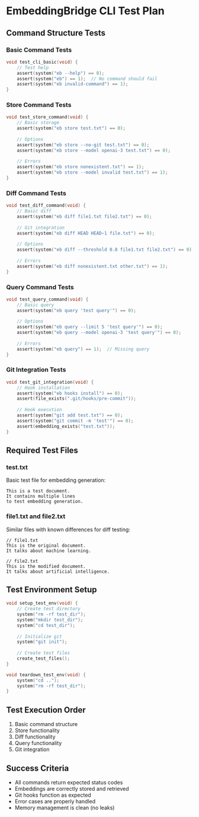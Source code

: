 # EmbeddingBridge CLI Test Plan

## Command Structure Tests

### Basic Command Tests
```c
void test_cli_basic(void) {
    // Test help
    assert(system("eb --help") == 0);
    assert(system("eb") == 1);  // No command should fail
    assert(system("eb invalid-command") == 1);
}
```

### Store Command Tests
```c
void test_store_command(void) {
    // Basic storage
    assert(system("eb store test.txt") == 0);
    
    // Options
    assert(system("eb store --no-git test.txt") == 0);
    assert(system("eb store --model openai-3 test.txt") == 0);
    
    // Errors
    assert(system("eb store nonexistent.txt") == 1);
    assert(system("eb store --model invalid test.txt") == 1);
}
```

### Diff Command Tests
```c
void test_diff_command(void) {
    // Basic diff
    assert(system("eb diff file1.txt file2.txt") == 0);
    
    // Git integration
    assert(system("eb diff HEAD HEAD~1 file.txt") == 0);
    
    // Options
    assert(system("eb diff --threshold 0.8 file1.txt file2.txt") == 0);
    
    // Errors
    assert(system("eb diff nonexistent.txt other.txt") == 1);
}
```

### Query Command Tests
```c
void test_query_command(void) {
    // Basic query
    assert(system("eb query 'test query'") == 0);
    
    // Options
    assert(system("eb query --limit 5 'test query'") == 0);
    assert(system("eb query --model openai-3 'test query'") == 0);
    
    // Errors
    assert(system("eb query") == 1);  // Missing query
}
```

### Git Integration Tests
```c
void test_git_integration(void) {
    // Hook installation
    assert(system("eb hooks install") == 0);
    assert(file_exists(".git/hooks/pre-commit"));
    
    // Hook execution
    assert(system("git add test.txt") == 0);
    assert(system("git commit -m 'test'") == 0);
    assert(embedding_exists("test.txt"));
}
```

## Required Test Files

### test.txt
Basic test file for embedding generation:
```
This is a test document.
It contains multiple lines
to test embedding generation.
```

### file1.txt and file2.txt
Similar files with known differences for diff testing:
```
// file1.txt
This is the original document.
It talks about machine learning.
```

```
// file2.txt
This is the modified document.
It talks about artificial intelligence.
```

## Test Environment Setup
```c
void setup_test_env(void) {
    // Create test directory
    system("rm -rf test_dir");
    system("mkdir test_dir");
    system("cd test_dir");
    
    // Initialize git
    system("git init");
    
    // Create test files
    create_test_files();
}

void teardown_test_env(void) {
    system("cd ..");
    system("rm -rf test_dir");
}
```

## Test Execution Order
1. Basic command structure
2. Store functionality
3. Diff functionality
4. Query functionality
5. Git integration

## Success Criteria
- All commands return expected status codes
- Embeddings are correctly stored and retrieved
- Git hooks function as expected
- Error cases are properly handled
- Memory management is clean (no leaks) 